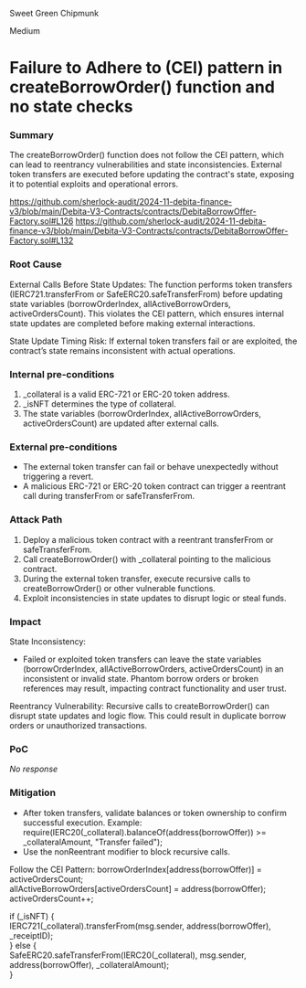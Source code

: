 Sweet Green Chipmunk

Medium

# Failure to Adhere to (CEI) pattern in createBorrowOrder() function and no state checks

### Summary

The createBorrowOrder() function does not follow the CEI pattern, which can lead to reentrancy vulnerabilities and state inconsistencies. External token transfers are executed before updating the contract's state, exposing it to potential exploits and operational errors. 

https://github.com/sherlock-audit/2024-11-debita-finance-v3/blob/main/Debita-V3-Contracts/contracts/DebitaBorrowOffer-Factory.sol#L126
https://github.com/sherlock-audit/2024-11-debita-finance-v3/blob/main/Debita-V3-Contracts/contracts/DebitaBorrowOffer-Factory.sol#L132

### Root Cause

External Calls Before State Updates:
The function performs token transfers (IERC721.transferFrom or SafeERC20.safeTransferFrom) before updating state variables (borrowOrderIndex, allActiveBorrowOrders, activeOrdersCount).
This violates the CEI pattern, which ensures internal state updates are completed before making external interactions. 

State Update Timing Risk:
If external token transfers fail or are exploited, the contract’s state remains inconsistent with actual operations.

### Internal pre-conditions

1) _collateral is a valid ERC-721 or ERC-20 token address.
2)  _isNFT determines the type of collateral.
3)  The state variables (borrowOrderIndex, allActiveBorrowOrders, activeOrdersCount) are updated after external calls.

### External pre-conditions

- The external token transfer can fail or behave unexpectedly without triggering a revert.
- A malicious ERC-721 or ERC-20 token contract can trigger a reentrant call during transferFrom or safeTransferFrom.

### Attack Path

1) Deploy a malicious token contract with a reentrant transferFrom or safeTransferFrom.
2) Call createBorrowOrder() with _collateral pointing to the malicious contract.
3) During the external token transfer, execute recursive calls to createBorrowOrder() or other vulnerable functions.
4) Exploit inconsistencies in state updates to disrupt logic or steal funds.

### Impact

State Inconsistency:
- Failed or exploited token transfers can leave the state variables (borrowOrderIndex, allActiveBorrowOrders, activeOrdersCount) in an inconsistent or invalid state.
Phantom borrow orders or broken references may result, impacting contract functionality and user trust.

Reentrancy Vulnerability:
Recursive calls to createBorrowOrder() can disrupt state updates and logic flow.
This could result in duplicate borrow orders or unauthorized transactions.


### PoC

_No response_

### Mitigation

- After token transfers, validate balances or token ownership to confirm successful execution. Example: 
require(IERC20(_collateral).balanceOf(address(borrowOffer)) >= _collateralAmount, "Transfer failed");  
- Use the nonReentrant modifier to block recursive calls. 

Follow the CEI Pattern:
borrowOrderIndex[address(borrowOffer)] = activeOrdersCount;  
allActiveBorrowOrders[activeOrdersCount] = address(borrowOffer);  
activeOrdersCount++;  

if (_isNFT) {  
    IERC721(_collateral).transferFrom(msg.sender, address(borrowOffer), _receiptID);  
} else {  
    SafeERC20.safeTransferFrom(IERC20(_collateral), msg.sender, address(borrowOffer), _collateralAmount);  
}  